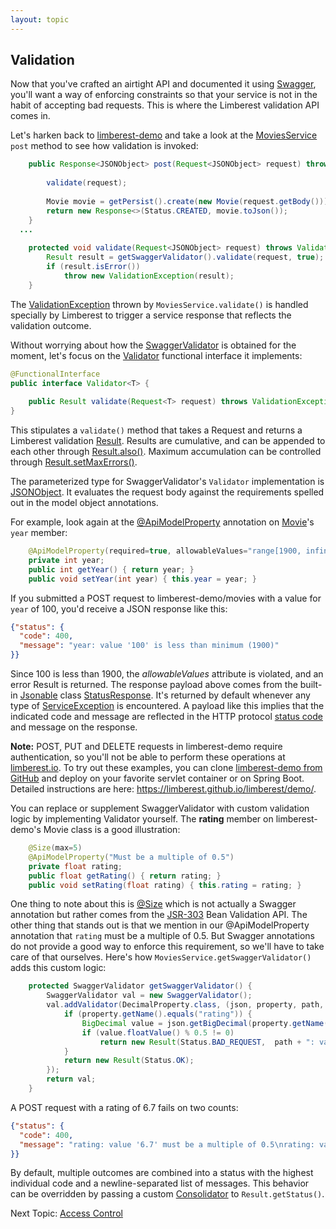 ```yaml
---
layout: topic
---
```

## Validation
Now that you've crafted an airtight API and documented it using [Swagger](swagger),
you'll want a way of enforcing constraints so that your service is not in the 
habit of accepting bad requests.  This is where the Limberest validation API
comes in.

Let's harken back to [limberest-demo](../demo) and take a look at the
[MoviesService](https://github.com/limberest/limberest-demo/blob/master/src/io/limberest/demo/service/MoviesService.java)
`post` method to see how validation is invoked:
```java
    public Response<JSONObject> post(Request<JSONObject> request) throws ServiceException {
        
        validate(request);
        
        Movie movie = getPersist().create(new Movie(request.getBody()));
        return new Response<>(Status.CREATED, movie.toJson());
    }
  ...
  
    protected void validate(Request<JSONObject> request) throws ValidationException {
        Result result = getSwaggerValidator().validate(request, true);
        if (result.isError())
            throw new ValidationException(result);
    }
```

The [ValidationException](../javadoc/io/limberest/validate/ValidationException) thrown by `MoviesService.validate()`
is handled specially by Limberest to trigger a service response that reflects the validation outcome.

Without worrying about how the [SwaggerValidator](../javadoc/io/limberest/api/validate/SwaggerValidator)
is obtained for the moment, let's focus on the [Validator](../javadoc/io/limberest/validate/Validator) 
functional interface it implements:
```java
@FunctionalInterface
public interface Validator<T> {
    
    public Result validate(Request<T> request) throws ValidationException;
}
```

This stipulates a `validate()` method that takes a Request and returns a Limberest validation [Result](../javadoc/io/limberest/validate/Result).
Results are cumulative, and can be appended to each other through [Result.also()](../javadoc/io/limberest/validate/Result.html#also-io.limberest.validate.Result-).
Maximum accumulation can be controlled through [Result.setMaxErrors()](../javadoc/io/limberest/validate/Result.html#setMaxErrors-int-).

The parameterized type for SwaggerValidator's `Validator` implementation is [JSONObject](https://stleary.github.io/JSON-java/org/json/JSONObject.html).
It evaluates the request body against the requirements spelled out in the model object annotations.

For example, look again at the
[@ApiModelProperty](https://github.com/swagger-api/swagger-core/wiki/Annotations-1.5.X#apimodelproperty) annotation
on [Movie](https://github.com/limberest/limberest-demo/blob/master/src/io/limberest/demo/model/Movie.java)'s `year` member:
```java
    @ApiModelProperty(required=true, allowableValues="range[1900, infinity]")    
    private int year;
    public int getYear() { return year; }
    public void setYear(int year) { this.year = year; }
```

If you submitted a POST request to limberest-demo/movies with a value for `year` of 100, you'd receive a JSON
response like this:
```json
{"status": {
  "code": 400,
  "message": "year: value '100' is less than minimum (1900)"
}}
```
Since 100 is less than 1900, the *allowableValues* attribute is violated, and an error Result is returned.
The response payload above comes from the built-in [Jsonable](../javadoc/io/limberest/json/Jsonable) class
[StatusResponse](../javadoc/io/limberest/json/StatusResponse).  It's returned by default whenever any type of 
[ServiceException](../javadoc/io/limberest/service/ServiceException) is encountered.  A payload like this implies that the indicated
code and message are reflected in the HTTP protocol [status code](https://www.w3.org/Protocols/rfc2616/rfc2616-sec10.html)
and message on the response.

**Note:** POST, PUT and DELETE requests in limberest-demo require authentication, so you'll not be able to perform these 
operations at [limberest.io](http://limberest.io).  To try out these examples, you can clone 
[limberest-demo from GitHub](https://github.com/limberest/limberest-demo) and deploy on your favorite servlet container
or on Spring Boot.  Detailed instructions are here: <https://limberest.github.io/limberest/demo/>.

You can replace or supplement SwaggerValidator with custom validation logic by implementing Validator yourself.
The **rating** member on limberest-demo's Movie class is a good illustration:
```java
    @Size(max=5)
    @ApiModelProperty("Must be a multiple of 0.5")
    private float rating;
    public float getRating() { return rating; }
    public void setRating(float rating) { this.rating = rating; }
```  

One thing to note about this is [@Size](http://docs.oracle.com/javaee/7/api/javax/validation/constraints/Size.html)
which is not actually a Swagger annotation but rather comes from the [JSR-303](http://beanvalidation.org/1.0/spec/) 
Bean Validation API.  The other thing that stands out is that we mention in our @ApiModelProperty annotation that 
`rating` must be a multiple of 0.5.  But Swagger annotations do not provide a good way to enforce this requirement, 
so we'll have to take care of that ourselves.  Here's how `MoviesService.getSwaggerValidator()` adds this custom logic:
```java
    protected SwaggerValidator getSwaggerValidator() {
        SwaggerValidator val = new SwaggerValidator();
        val.addValidator(DecimalProperty.class, (json, property, path, strict) -> {
            if (property.getName().equals("rating")) {
                BigDecimal value = json.getBigDecimal(property.getName());
                if (value.floatValue() % 0.5 != 0)
                    return new Result(Status.BAD_REQUEST,  path + ": value '" + value + "' must be a multiple of 0.5");
            }
            return new Result(Status.OK);
        });
        return val;
    }
``` 

A POST request with a rating of 6.7 fails on two counts:
```json
{"status": {
  "code": 400,
  "message": "rating: value '6.7' must be a multiple of 0.5\nrating: value '6.7' exceeds maximum (5)"
}}
```

By default, multiple outcomes are combined into a status with the highest individual code and a newline-separated
list of messages.  This behavior can be overridden by passing a custom 
[Consolidator](../javadoc/io/limberest/validate/Result.Consolidator) to `Result.getStatus()`.

Next Topic: [Access Control](auth)
